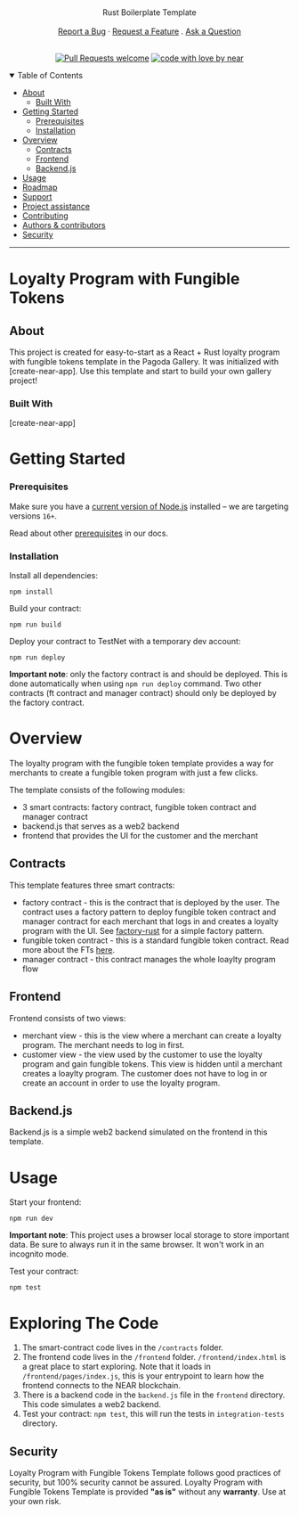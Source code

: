 <h1 align="center">
  <a href="https://github.com/near/boilerplate-template-rs">
    <picture>
      <source media="(prefers-color-scheme: dark)" srcset="https://raw.githubusercontent.com/near/boilerplate-template-rs/main/docs/images/pagoda_logo_light.png">
      <source media="(prefers-color-scheme: light)" srcset="https://raw.githubusercontent.com/near/boilerplate-template-rs/main/docs/images/pagoda_logo_dark.png">
      <img alt="" src="https://raw.githubusercontent.com/near/boilerplate-template-rs/main/docs/images/pagoda_logo_dark.png">
    </picture>
  </a>
</h1>
<div align="center">
  Rust Boilerplate Template
  <br />
  <br />
  <a href="https://github.com/near/boilerplate-template-rs/issues/new?assignees=&labels=bug&template=01_BUG_REPORT.md&title=bug%3A+">Report a Bug</a>
  ·
  <a href="https://github.com/near/boilerplate-template-rs/issues/new?assignees=&labels=enhancement&template=02_FEATURE_REQUEST.md&title=feat%3A+">Request a Feature</a>
  .
  <a href="https://github.com/near/boilerplate-template-rs/issues/new?assignees=&labels=question&template=04_SUPPORT_QUESTION.md&title=support%3A+">Ask a Question</a>
</div>

<div align="center">
<br />

[![Pull Requests welcome](https://img.shields.io/badge/PRs-welcome-ff69b4.svg?style=flat-square)](https://github.com/near/boilerplate-template-rs/issues?q=is%3Aissue+is%3Aopen+label%3A%22help+wanted%22)
[![code with love by near](https://img.shields.io/badge/%3C%2F%3E%20with%20%E2%99%A5%20by-near-ff1414.svg?style=flat-square)](https://github.com/near)

</div>

<details open="open">
<summary>Table of Contents</summary>

- [About](#about)
  - [Built With](#built-with)
- [Getting Started](#getting-started)
  - [Prerequisites](#prerequisites)
  - [Installation](#installation)
- [Overview](#overview)
  - [Contracts](#contracts)
  - [Frontend](#frontend)
  - [Backend.js](#backendjs)
- [Usage](#usage)
- [Roadmap](#roadmap)
- [Support](#support)
- [Project assistance](#project-assistance)
- [Contributing](#contributing)
- [Authors & contributors](#authors--contributors)
- [Security](#security)

</details>

---

# Loyalty Program with Fungible Tokens


## About

This project is created for easy-to-start as a React + Rust loyalty program with fungible tokens template in the Pagoda Gallery. It was initialized with [create-near-app]. Use this template and start to build your own gallery project!

### Built With

[create-near-app]

Getting Started
==================

### Prerequisites

Make sure you have a [current version of Node.js](https://nodejs.org/en/about/releases/) installed – we are targeting versions `16+`.

Read about other [prerequisites](https://docs.near.org/develop/prerequisites) in our docs.

### Installation


Install all dependencies:

    npm install


Build your contract:

    npm run build


Deploy your contract to TestNet with a temporary dev account:

    npm run deploy

**Important note**: only the factory contract is and should be deployed. This is done automatically when using `npm run deploy` command. Two other contracts (ft contract and manager contract) should only be deployed by the factory contract.

Overview
================

The loyalty program with the fungible token template provides a way for merchants to create
a fungible token program with just a few clicks. 

The template consists of the following modules:

* 3 smart contracts: factory contract, fungible token contract and manager contract
* backend.js that serves as a web2 backend
* frontend that provides the UI for the customer and the merchant


## Contracts

This template features three smart contracts:

* factory contract - this is the contract that is deployed by the user. The contract uses a factory pattern
  to deploy fungible token contract and manager contract for each merchant that logs in and creates a loyalty program with the UI.
  See [factory-rust](https://github.com/near-examples/factory-rust) for a simple factory pattern.
* fungible token contract - this is a standard fungible token contract. 
  Read more about the FTs [here](https://docs.near.org/develop/relevant-contracts/ft).
* manager contract - this contract manages the whole loaylty program flow

## Frontend

Frontend consists of two views:

* merchant view - this is the view where a merchant can create a loyalty program. The merchant needs to log in first.
* customer view - the view used by the customer to use the loyalty program and gain fungible tokens.
  This view is hidden until a merchant creates a loaylty program. The customer does not have to log in or create an account
  in order to use the loyalty program. 

## Backend.js

Backend.js is a simple web2 backend simulated on the frontend in this template.


Usage
=====

Start your frontend:

    npm run dev

**Important note**: This project uses a browser local storage to store important data.
Be sure to always run it in the same browser. It won't work in an incognito mode.

Test your contract:

    npm test

Exploring The Code
==================

1. The smart-contract code lives in the `/contracts` folder.
2. The frontend code lives in the `/frontend` folder. `/frontend/index.html` is a great
   place to start exploring. Note that it loads in `/frontend/pages/index.js`,
   this is your entrypoint to learn how the frontend connects to the NEAR blockchain.
3. There is a backend code in the `backend.js` file in the `frontend` directory. This code
   simulates a web2 backend.
4. Test your contract: `npm test`, this will run the tests in `integration-tests` directory.

## Security

Loyalty Program with Fungible Tokens Template follows good practices of security, but 100% security cannot be assured.
Loyalty Program with Fungible Tokens Template is provided **"as is"** without any **warranty**. Use at your own risk.